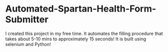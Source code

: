 # Automated-Spartan-Health-Form-Submitter
I created this project in my free time. It automates the filling procedure that takes about 5-10 mins to approximately 15 seconds! It is built using selenium and Python!
